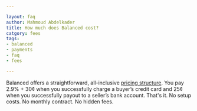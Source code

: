 ```yaml
---

layout: faq
author: Mahmoud Abdelkader
title: How much does Balanced cost?
catgory: fees
tags:
- balanced
- payments
- faq
- fees

---
```


Balanced offers a straightforward, all-inclusive [pricing structure](https://www.balancedpayments.com/docs/overview?language=bash#pricing-and-fees). You pay 2.9% + 30¢ when you successfully charge a buyer’s credit card and 25¢ when you successfully payout to a seller’s bank account. That's it. No setup costs. No monthly contract. No hidden fees.
